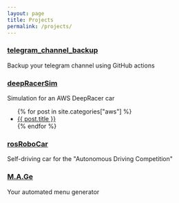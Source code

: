 ```yaml
---
layout: page
title: Projects
permalink: /projects/
---
```


### [telegram_channel_backup](https://github.com/CatUnderTheLeaf/telegram_channel_backup)
Backup your telegram channel using GitHub actions

### [deepRacerSim](https://github.com/CatUnderTheLeaf/deepRacerSim)
Simulation for an AWS DeepRacer car
  <ul>
    {% for post in site.categories["aws"] %}
      <li><a href="{{ post.url }}">{{ post.title }}</a></li>
    {% endfor %}
  </ul>

### [rosRoboCar](https://github.com/CatUnderTheLeaf/rosRoboCar)
Self-driving car for the "Autonomous Driving Competition"

### [M.A.Ge](https://github.com/CatUnderTheLeaf/menuGenerator)
Your automated menu generator
